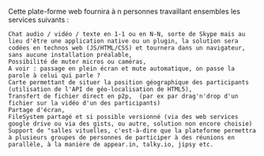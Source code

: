 Cette plate-forme web fournira à n personnes travaillant ensembles les services suivants :

    Chat audio / vidéo / texte en 1-1 ou en N-N, sorte de Skype mais au lieu d'être une application native ou un plugin, la solution sera codées en technos web (JS/HTML/CSS) et tournera dans un navigateur, sans aucune installation préalable,
    Possibilité de muter micros ou caméras,
    A voir : passage en plein écran et mute automatique, on passe la parole à celui qui parle ?
    Carte permettant de situer la position géographique des participants (utilisation de l'API de géo-localisation de HTML5),
    Transfert de fichier direct en p2p,  (par ex par drag'n'drop d'un fichier sur la vidéo d'un des participants)
    Partage d'écran,
    FileSystem partagé et si possible versionné (via des web services google drive ou via des gists, ou autre, solution non encore choisie)
    Support de "salles vituelles, c'est-à-dire que la plateforme permettra à plusieurs groupes de personnes de participer à des réunions en parallèle, à la manière de appear.in, talky.io, jipsy etc.
